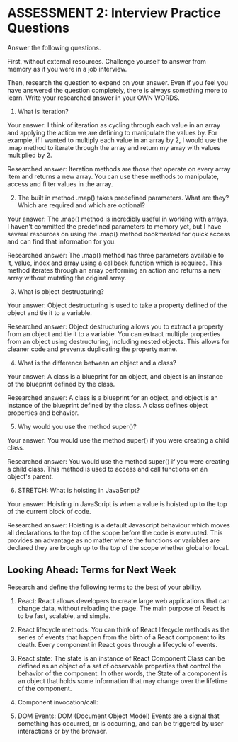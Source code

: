 # ASSESSMENT 2: Interview Practice Questions

Answer the following questions.

First, without external resources. Challenge yourself to answer from memory as if you were in a job interview.

Then, research the question to expand on your answer. Even if you feel you have answered the question completely, there is always something more to learn. Write your researched answer in your OWN WORDS.

1. What is iteration?

  Your answer: I think of iteration as cycling through each value in an array and applying the action we are defining to manipulate the values by. For example, if I wanted to multiply each value in an array by 2, I would use the .map method to iterate through the array and return my array with values multiplied by 2.

  Researched answer: Iteration methods are those that operate on every array item and returns a new array. You can use these methods to manipulate, access and filter values in the array. 



2. The built in method .map() takes predefined parameters. What are they? Which are required and which are optional?

  Your answer: The .map() method is incredibly useful in working with arrays, I haven't committed the predefined parameters to memory yet, but I have several resources on using the .map() method bookmarked for quick access and can find that information for you. 

  Researched answer: The .map() method has three parameters available to it, value, index and array using a callback function which is required. This method iterates through an array performing an action and returns a new array without mutating the original array. 



3. What is object destructuring?

  Your answer: Object destructuring is used to take a property defined of the object and tie it to a variable. 

  Researched answer: Object destructuring allows you to extract a property from an object and tie it to a variable. You can extract multiple properties from an object using destructuring, including nested objects. This allows for cleaner code and prevents duplicating the property name. 



4. What is the difference between an object and a class?

  Your answer: A class is a blueprint for an object, and object is an instance of the blueprint defined by the class.

  Researched answer: A class is a blueprint for an object, and object is an instance of the blueprint defined by the class. A class defines object properties and behavior.



5. Why would you use the method super()?

  Your answer: You would use the method super() if you were creating a child class. 

  Researched answer: You would use the method super() if you were creating a child class. This method is used to access and call functions on an object's parent. 



6. STRETCH: What is hoisting in JavaScript?

  Your answer: Hoisting in JavaScript is when a value is hoisted up to the top of the current block of code.

  Researched answer: Hoisting is a default Javascript behaviour which moves all declarations to the top of the scope before the code is exevuuted. This provides an advantage as no matter where the functions or variables are declared they are brough up to the top of the scope whether global or local.



## Looking Ahead: Terms for Next Week

Research and define the following terms to the best of your ability.

1. React: React allows developers to create large web applications that can change data, without reloading the page. The main purpose of React is to be fast, scalable, and simple.

2. React lifecycle methods: You can think of React lifecycle methods as the series of events that happen from the birth of a React component to its death. Every component in React goes through a lifecycle of events.

3. React state: The state is an instance of React Component Class can be defined as an object of a set of observable properties that control the behavior of the component. In other words, the State of a component is an object that holds some information that may change over the lifetime of the component.

4. Component invocation/call:

5. DOM Events: DOM (Document Object Model) Events are a signal that something has occurred, or is occurring, and can be triggered by user interactions or by the browser.
